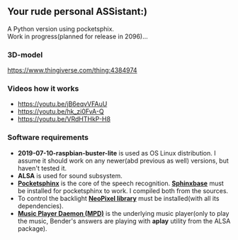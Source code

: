 ## Your rude personal ASSistant:)<br>
A Python version using pocketsphix.<br>
Work in progress(planned for release in 2096)...<br>

### 3D-model 
https://www.thingiverse.com/thing:4384974

### Videos how it works
- https://youtu.be/jB6eqvVFAuU<br>
- https://youtu.be/hk_zi0FvA-Q<br>
- https://youtu.be/VRdHTHkP-H8<br>

### Software requirements
- **2019-07-10-raspbian-buster-lite** is used as OS Linux distribution. I assume it should work on any newer(abd previous as well) versions, but haven't tested it.<br>
- **ALSA** is used for sound subsystem.<br>
- **[Pocketsphinx](https://github.com/cmusphinx/pocketsphinx)** is the core of the speech recognition. **[Sphinxbase](https://github.com/cmusphinx/sphinxbase)** must be installed for pocketsphinx to work. I compiled both from the sources.<br>
- To control the backlight **[NeoPixel library](https://github.com/adafruit/Adafruit_CircuitPython_NeoPixel)** must be installed(with all its dependencies).<br>
- **[Music Player Daemon (MPD)](https://www.musicpd.org/)** is the underlying music player(only to play the music, Bender's answers are playing with **aplay** utility from the ALSA package).
